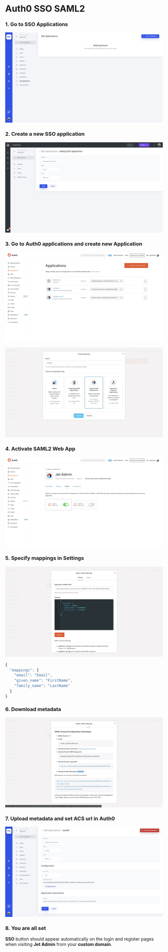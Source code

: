 # Auth0 SSO SAML2

### 1. Go to SSO Applications

![](<../../../.gitbook/assets/image (303).png>)

### 2. Create a new SSO application

![](<../../../.gitbook/assets/image (767).png>)

### 3. Go to Auth0 applications and create new Application

![](<../../../.gitbook/assets/image (768).png>)

![](<../../../.gitbook/assets/image (769).png>)

### 4. Activate SAML2 Web App

![](<../../../.gitbook/assets/image (770).png>)

### 5. Specify mappings in Settings

![](<../../../.gitbook/assets/image (771).png>)

```javascript
{
  "mappings": {
    "email": "Email",
    "given_name": "FirstName",
    "family_name": "LastName"
  }
}
```

### 6. Download metadata

![](<../../../.gitbook/assets/image (772).png>)

### 7. Upload metadata and set ACS url in Auth0

![](<../../../.gitbook/assets/image (773).png>)

### 8. You are all set <a href="#10-you-are-all-set" id="10-you-are-all-set"></a>

**SSO** button should appear automatically on the login and register pages when visiting **Jet Admin** from your **custom domain**.
